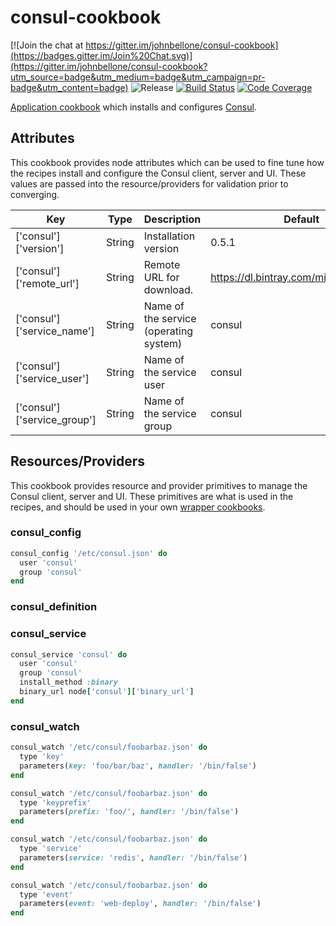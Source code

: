 consul-cookbook
===============
[![Join the chat at https://gitter.im/johnbellone/consul-cookbook](https://badges.gitter.im/Join%20Chat.svg)](https://gitter.im/johnbellone/consul-cookbook?utm_source=badge&utm_medium=badge&utm_campaign=pr-badge&utm_content=badge)
![Release](http://img.shields.io/github/release/johnbellone/consul-cookbook.svg)
[![Build Status](http://img.shields.io/travis/johnbellone/consul-cookbook.svg)](http://travis-ci.org/johnbellone/consul-cookbook)
[![Code Coverage](http://img.shields.io/coveralls/johnbellone/consul-cookbook.svg)](https://coveralls.io/r/johnbellone/consul-cookbook)

[Application cookbook][0] which installs and configures [Consul][1].

## Attributes
This cookbook provides node attributes which can be used to fine tune
how the recipes install and configure the Consul client, server and
UI. These values are passed into the resource/providers for
validation prior to converging.

|   Key   |  Type  |   Description  |  Default  |
|---------|--------|----------------|-----------|
| ['consul']['version'] | String | Installation version | 0.5.1 |
| ['consul']['remote_url'] | String | Remote URL for download. | https://dl.bintray.com/mitchellh/consul |
| ['consul']['service_name'] | String | Name of the service (operating system) | consul |
| ['consul']['service_user'] | String | Name of the service user | consul |
| ['consul']['service_group'] | String | Name of the service group | consul |

## Resources/Providers
This cookbook provides resource and provider primitives to manage the
Consul client, server and UI. These primitives are what is used in the
recipes, and should be used in your own [wrapper cookbooks][2].

### consul_config
```ruby
consul_config '/etc/consul.json' do
  user 'consul'
  group 'consul'
end
```
### consul_definition
### consul_service
```ruby
consul_service 'consul' do
  user 'consul'
  group 'consul'
  install_method :binary
  binary_url node['consul']['binary_url']
end
```
### consul_watch
```ruby
consul_watch '/etc/consul/foobarbaz.json' do
  type 'key'
  parameters(key: 'foo/bar/baz', handler: '/bin/false')
end
```

```ruby
consul_watch '/etc/consul/foobarbaz.json' do
  type 'keyprefix'
  parameters(prefix: 'foo/', handler: '/bin/false')
end
```

```ruby
consul_watch '/etc/consul/foobarbaz.json' do
  type 'service'
  parameters(service: 'redis', handler: '/bin/false')
end
```

```ruby
consul_watch '/etc/consul/foobarbaz.json' do
  type 'event'
  parameters(event: 'web-deploy', handler: '/bin/false')
end
```

[0]: http://blog.vialstudios.com/the-environment-cookbook-pattern/#theapplicationcookbook
[1]: http://consul.io
[2]: http://blog.vialstudios.com/the-environment-cookbook-pattern#thewrappercookbook
